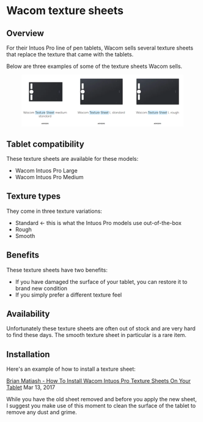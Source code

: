 # Wacom texture sheets

## Overview

For their Intuos Pro line of pen tablets, Wacom sells several texture sheets that replace the texture that came with the tablets.

Below are three examples of some of the texture sheets Wacom sells.&#x20;

<figure><img src="../../.gitbook/assets/image (1).png" alt=""><figcaption></figcaption></figure>

## Tablet compatibility

These texture sheets are available for these models:

* Wacom Intuos Pro Large&#x20;
* Wacom Intuos Pro Medium

## Texture types

They come in three texture variations:

* Standard <- this is what the Intuos Pro models use out-of-the-box&#x20;
* Rough
* Smooth

## Benefits

These texture sheets have two benefits:

* If you have damaged the surface of your tablet, you can restore it to brand new condition
* If you simply prefer a different texture feel

## Availability

Unfortunately these texture sheets are often out of stock and are very hard to find these days. The smooth texture sheet in particular is a rare item.

## Installation

Here's an example of how to install a texture sheet:&#x20;

[Brian Matiash - How To Install Wacom Intuos Pro Texture Sheets On Your Tablet](https://www.youtube.com/watch?v=AJ6\_6710w0M) Mar 13, 2017

While you have the old sheet removed and before you apply the new sheet, I suggest you make use of this moment to clean the surface of the tablet to remove any dust and grime.
